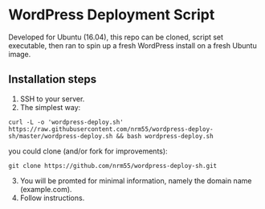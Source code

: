 # WordPress Deployment Script

Developed for Ubuntu (16.04), this repo can be cloned, script set executable, then ran to spin up a fresh WordPress install on a fresh Ubuntu image.

## Installation steps
1. SSH to your server. 
2. The simplest way:
```
curl -L -o 'wordpress-deploy.sh' https://raw.githubusercontent.com/nrm55/wordpress-deploy-sh/master/wordpress-deploy.sh && bash wordpress-deploy.sh
```
you could clone (and/or fork for improvements):
```
git clone https://github.com/nrm55/wordpress-deploy-sh.git
```
3. You will be promted for minimal information, namely the domain name (example.com).
4. Follow instructions.
